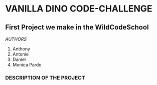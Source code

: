 # VANILLA DINO CODE-CHALLENGE

## First Project we make in the WildCodeSchool

_AUTHORS_

1. Anthony
2. Antonie
3. Daniel
4. Monica Pardo

### DESCRIPTION OF THE PROJECT
